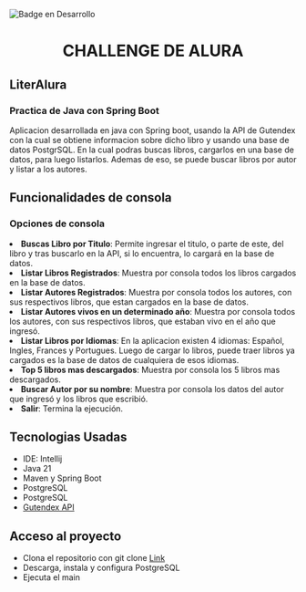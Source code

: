![Badge en Desarrollo](https://img.shields.io/badge/STATUS-FINALIZADO-red)

# <h1 align="center">CHALLENGE DE ALURA</h1>

## LiterAlura
<h3>Practica de Java con Spring Boot</h3>
<p>Aplicacion desarrollada en java con Spring boot, usando la API de Gutendex con la cual se obtiene informacion sobre dicho libro y usando una base de datos PostgrSQL.
En la cual podras buscas libros, cargarlos en una base de datos, para luego listarlos. Ademas de eso, se puede buscar libros por autor y listar a los autores. </p>

## Funcionalidades de consola

<h3>Opciones de consola</h3>
<p>
  <li><strong>Buscas Libro por Titulo</strong>: Permite ingresar el titulo, o parte de este, del libro y tras buscarlo en la API, si lo encuentra, lo cargará en la base de datos.</li>
  <li> <strong>Listar Libros Registrados</strong>: Muestra por consola todos los libros cargados en la base de datos.</li>
  <li><strong>Listar Autores Registrados</strong>: Muestra por consola todos los autores, con sus respectivos libros, que estan cargados en la base de datos.</li>
  <li><strong>Listar Autores vivos en un determinado año</strong>: Muestra por consola todos los autores, con sus respectivos libros, que estaban vivo en el año que ingresó.</li>
  <li><strong>Listar Libros por Idiomas</strong>: En la aplicacion existen 4 idiomas: Español, Ingles, Frances y Portugues. Luego de cargar lo libros, puede traer libros ya cargados es la base de datos 
    de cualquiera de esos idiomas.</li>
  <li><strong>Top 5 libros mas descargados</strong>: Muestra por consola los 5 libros mas descargados.</li>
  <li><strong>Buscar Autor por su nombre</strong>: Muestra por consola los datos del autor que ingresó y los libros que escribió.</li>
  <li><strong>Salir</strong>: Termina la ejecución.</li>
</p>


## Tecnologias Usadas
  * IDE: Intellij
  * Java 21
  * Maven y Spring Boot
  * PostgreSQL
  * PostgreSQL
  * [Gutendex API](https://gutendex.com/)

## Acceso al proyecto
* Clona el repositorio con git clone [Link](https://github.com/MatiSosa95/literAlura)
* Descarga, instala y configura PostgreSQL
* Ejecuta el main
